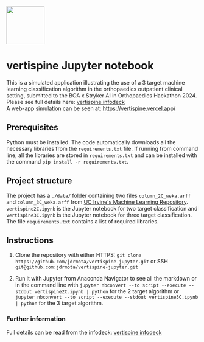 <img src="https://mediknothealth.web.app/imgs/vertispine-icon.png" width="100px"/>

# vertispine Jupyter notebook
This is a simulated application illustrating the use of a 3 target machine learning classification algorithm in the orthopaedics outpatient clinical setting, submitted to the BOA x Stryker AI in Orthopaedics Hackathon 2024.
<br/>
Please see full details here: <a href="https://vertispine.vercel.app/vertispine.pdf" target="_blank">vertispine infodeck</a>
<br/>
A web-app simulation can be seen at: <a href="https://vertispine.vercel.app/" target="_blank">https://vertispine.vercel.app/</a>

## Prerequisites
Python must be installed. The code automatically downloads all the necessary libraries from the `requirements.txt` file. If running from command line, all the libraries are stored in `requirements.txt` and can be installed with the command `pip install -r requirements.txt`.

## Project structure
The project has a `./data/` folder containing two files `column_2C_weka.arff` and `column_3C_weka.arff` from <a href="https://archive.ics.uci.edu/dataset/212/vertebral+column" target="_blank">UC Irvine's Machine Learning Repository</a>.
`vertispine2C.ipynb` is the Jupyter notebook for two target classification and `vertispine3C.ipynb` is the Jupyter notebook for three target classification.
The file `requirements.txt` contains a list of required libraries.

## Instructions
1. Clone the repository with either HTTPS:
`git clone https://github.com/jdrmota/vertispine-jupyter.git`
or SSH
`git@github.com:jdrmota/vertispine-jupyter.git`

2. Run it with Jupyter from Anaconda Navigator to see all the markdown or in the command line with `jupyter nbconvert --to script --execute --stdout vertispine2C.ipynb | python` for the 2 target algorithm or `jupyter nbconvert --to script --execute --stdout vertispine3C.ipynb | python` for the 3 target algorithm.

### Further information
Full details can be read from the infodeck: <a href="https://vertispine.vercel.app/vertispine.pdf" target="_blank">vertispine infodeck</a>